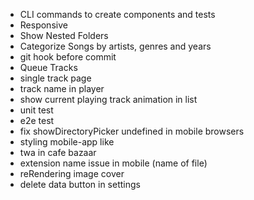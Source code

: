 - CLI commands to create components and tests
- Responsive 
- Show Nested Folders 
- Categorize Songs by artists, genres and years
- git hook before commit
- Queue Tracks
- single track page
- track name in player
- show current playing track animation in list
- unit test
- e2e test
- fix showDirectoryPicker undefined in mobile browsers
- styling mobile-app like
- twa in cafe bazaar
- extension name issue in mobile (name of file)
- reRendering image cover
- delete data button in settings